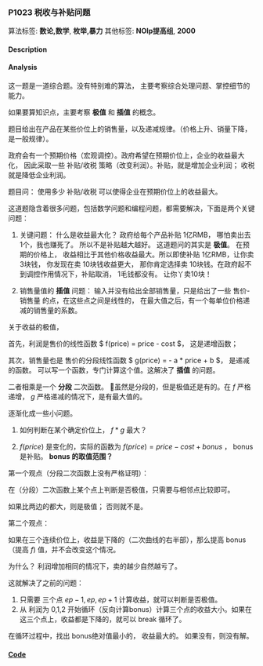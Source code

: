 ### P1023 税收与补贴问题

算法标签: **数论,数学**, **枚举,暴力**
其他标签: **NOIp提高组**, **2000**


#### Description

#### Analysis

这一题是一道综合题。没有特别难的算法， 主要考察综合处理问题、掌控细节的能力。

如果要算知识点，主要考察 **极值** 和 **插值** 的概念。

题目给出在产品在某些价位上的销售量，以及递减规律。（价格上升、销量下降，是一般规律）。

政府会有一个预期价格（宏观调控）。政府希望在预期价位上，企业的收益最大化， 因此采取一些 补贴/收税 策略（改变利润）。补贴，就是增加企业利润； 收税就是降低企业利润。

题目问： 使用多少 补贴/收税 可以使得企业在预期价位上的收益最大。

这道题隐含着很多问题，包括数学问题和编程问题，都需要解决，下面是两个关键问题：

1. 关键问题： 什么是收益最大化？ 政府给每个产品补贴 1亿RMB， 哪怕卖出去 1个，我也赚死了。 所以不是补贴越大越好。 这道题问的其实是 **极值**。 在预期的价格上， 收益相比于其他价格收益最大。所以即使补贴 1亿RMB，让你卖 3块钱， 你发现在卖 10块钱收益更大， 那你肯定选择卖 10块钱。在政府起不到调控作用情况下，补贴取消， 1毛钱都没有。 让你丫卖10块！

2. 销售量值的 **插值** 问题： 输入并没有给出全部销售量，只是给出了一些 售价-销售量 的点，在这些点之间是线性的， 在最大值之后，有一个每单位价格递减的销售量的系数。


关于收益的极值，

首先，利润是售价的线性函数 $ f(price) = price - cost $， 这是递增函数；

其次，销售量也是 售价的分段线性函数 $ g(price) = - a * price + b $， 是递减的函数。 可以写一个函数，专门计算这个值。这解决了 **插值** 的问题。

二者相乘是一个 **分段** 二次函数。 虽然是分段的，但是极值还是有的。在 $f$ 严格递增， $g$ 严格递减的情况下，是有最大值的。

逐渐化成一些小问题。

1. 如何判断在某个确定价位上， $f * g$ 最大？

2. $f(price)$ 是变化的，实际的函数为 $f(price) = price - cost + bonus$ ， bonus 是补贴。 **bonus 的取值范围？**


第一个观点（分段二次函数上没有严格证明）：

在（分段）二次函数上某个点上判断是否极值，只需要与相邻点比较即可。

如果比两边的都大，则是极值； 否则就不是。

第二个观点：

如果在三个连续价位上，收益是下降的（二次曲线的右半部），那么提高 bonus（提高 $f$) 值，并不会改变这个情况。

为什么？ 利润增加相同的情况下，卖的越少自然越亏了。


这就解决了之前的问题：

1. 只需要 三个点 $ep -1, ep, ep + 1$ 计算收益，就可以判断是否极值。
2. 从 利润为 0,1,2 开始循环（反向计算bonus）计算三个点的收益大小。如果在这三个点上，收益都是下降的，就可以 break 循环了。

在循环过程中，找出 bonus绝对值最小的， 收益最大的。 如果没有，则没有解。


#### [Code](../cpp/p1023.cpp)
